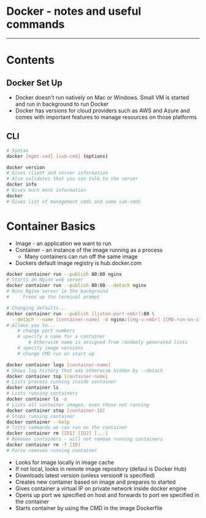 # Docker - notes and useful commands
------------------------

# Contents

## Docker Set Up
- Docker doesn't run natively on Mac or Windows. Small VM is started and run in background to run Docker
- Docker has versions for cloud providers such as AWS and Azure and comes with important features to manage resources on those platforms


## CLI

```sh
# Syntax
docker [mgmt-cmd] [sub-cmd] (options)

docker version
# Gives client and server information
# Also validates that you can talk to the server
docker info
# Gives much more information
docker
# Gives list of management cmds and some sub-cmds
```
# Container Basics
- Image - an application we want to run
- Container - an instance of the image running as a process
  - Many containers can run off the same image
- Dockers default image registry is hub.docker.com

```sh
docker container run --publish 80:80 nginx
# Starts an Nginx web server
docker container run --publish 80:80 --detach nginx
# Runs Nginx server in the background
#     Frees up the terminal prompt

# Changing defaults...
docker container run --publish [listen-port-nmbr]:80 \
  --detach --name [container-name] -d nginx:[img-v-nmbr] [CMD-run-on-start] -T
# Allows you to...
    # change port numbers
    # specify a name for a container
        # Otherwise name is assigned from randomly generated lists
    # specify image versions
    # change CMD run on start up

docker container logs [container-name]
# Shows log history that was otherwise hidden by --detach
docker container top [container-name]
# Lists process running inside container
docker container ls
# Lists running containers
docker container ls -a
# Lists all container images, even those not running
docker container stop [container-ID]
# Stops running container
docker container --help
# lists commands we can run on the container
docker container rm [ID1] [ID2] [...]
# Removes containers - will not remove running containers
docker container rm -f [ID]
# Force removes running container

```
- Looks for image locally in image cache
- If not local, looks in remote image repository (defaul is Docker Hub)
- Downloads latest version (unless version# is specified)  
- Creates new container based on image and prepares to started
- Gives container a virtual IP on private network inside docker engine
- Opens up port we specified on host and forwards to port we specified in the container
- Starts container by using the CMD in the image Dockerfile
